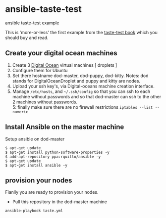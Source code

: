 # ansible-taste-test
ansible taste-test example

This is 'more-or-less' the first example from the [taste-test book](https://valdhaus.co/books/taste-test-puppet-chef-salt-stack-ansible.html) which you should buy and read.


## Create your digital ocean machines

1. Create 3 [Digital Ocean](https://www.digitalocean.com/) virtual machines [ droplets ]
2. Configure them for Ubuntu
3. Set there hostname dod-master, dod-puppy, dod-kitty. Notes: dod stands for DigitalOceanDroplet and puppy and kitty are nodes.
3. Upload your ssh key's, via Digital-oceans machine creation interface.
4. Manage `/etc/hosts`, and `~/.ssh/config` so that you can ssh to each machine without passwords and so that dod-master can ssh to the other 2 machines without passwords.  
5: finally make sure there are no firewall restrictions
   `iptables --list --numeric`

## Install Ansible on the master machine
Setup ansible on dod-master
```
$ apt-get update
$ apt-get install python-software-properties -y
$ add-apt-repository ppa:rquillo/ansible -y
$ apt-get update
$ apt-get install ansible -y
```

## provision your nodes

Fianlly you are ready to provision your nodes.
- Pull this repository in the dod-master machine

`ansible-playbook taste.yml`